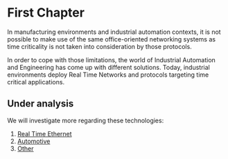 # First Chapter

In manufacturing environments and industrial automation contexts, it is not possible to make use of the same office-oriented networking systems as time criticality is not taken into consideration by those protocols.

In order to cope with those limitations, the world of Industrial Automation and Engineering has come up with different solutions. Today, industrial environments deploy Real Time Networks and protocols targeting time critical applications.

## Under analysis
We will investigate more regarding these technologies:

1. [Real Time Ethernet](rte/intro.md)
2. [Automotive](automotive/intro.md)
3. [Other](other/intro.md)
